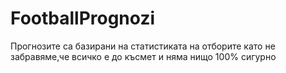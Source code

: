 # FootballPrognozi
Прогнозите са базирани на статистиката на отборите като не забравяме,че всичко е до късмет и няма нищо 100% сигурно 

